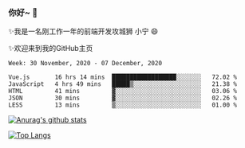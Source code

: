 ### 你好~  👋

✨我是一名刚工作一年的前端开发攻城狮 小宁 😄

✨欢迎来到我的GitHub主页
<!--
**7148505/7148505** is a ✨ _special_ ✨ repository because its `README.md` (this file) appears on your GitHub profile.

Here are some ideas to get you started:

- 🔭 I’m currently working on ...
- 🌱 I’m currently learning ...
- 👯 I’m looking to collaborate on ...
- 🤔 I’m looking for help with ...
- 💬 Ask me about ...
- 📫 How to reach me: ...
- 😄 Pronouns: ...
- ⚡ Fun fact: ...
-->

<!--START_SECTION:waka-->
```text
Week: 30 November, 2020 - 07 December, 2020

Vue.js       16 hrs 14 mins  ██████████████████░░░░░░░   72.02 % 
JavaScript   4 hrs 49 mins   █████▒░░░░░░░░░░░░░░░░░░░   21.38 % 
HTML         41 mins         ▓░░░░░░░░░░░░░░░░░░░░░░░░   03.06 % 
JSON         30 mins         ▓░░░░░░░░░░░░░░░░░░░░░░░░   02.26 % 
LESS         13 mins         ▒░░░░░░░░░░░░░░░░░░░░░░░░   01.00 % 
```
<!--END_SECTION:waka-->

[![Anurag's github stats](https://github-readme-stats.vercel.app/api?username=ZhangNing-debug)](https://github.com/anuraghazra/github-readme-stats)

[![Top Langs](https://github-readme-stats.vercel.app/api/top-langs/?username=ZhangNing-debug&layout=compact)](https://github.com/anuraghazra/github-readme-stats)
